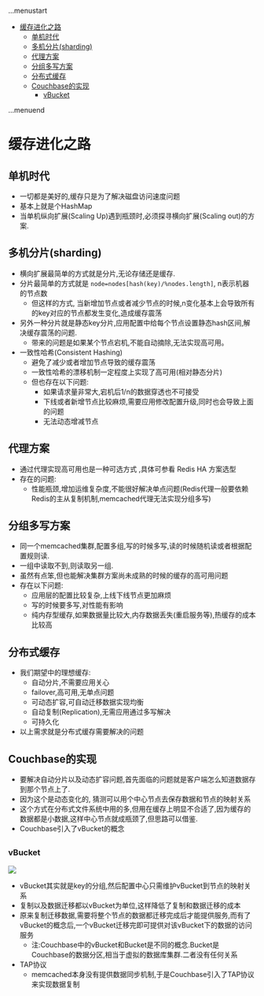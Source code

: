 ...menustart

 - [缓存进化之路](#dd99991793bc97b139eb761cda7decef)
     - [单机时代](#ce92167adfc1761d98ad9bfaa76e5d2c)
     - [多机分片(sharding)](#2dbb8fd1f965f9a201a44386a5720311)
     - [代理方案](#919b612698ed63acc1a4deaf6c12f026)
     - [分组多写方案](#d9db3ea95b296a3b197864f46634a071)
     - [分布式缓存](#8942654439694409860e460c8d4e5a79)
     - [Couchbase的实现](#9bb1db046a3075981b4d40b0ba44ee42)
         - [vBucket](#ac28335cd43ee4c05fbdca3df08dd089)

...menuend


<h2 id="dd99991793bc97b139eb761cda7decef"></h2>

# 缓存进化之路

<h2 id="ce92167adfc1761d98ad9bfaa76e5d2c"></h2>

## 单机时代

 - 一切都是美好的,缓存只是为了解决磁盘访问速度问题
 - 基本上就是个HashMap
 - 当单机纵向扩展(Scaling Up)遇到瓶颈时,必须探寻横向扩展(Scaling out)的方案.

<h2 id="2dbb8fd1f965f9a201a44386a5720311"></h2>

## 多机分片(sharding)

 - 横向扩展最简单的方式就是分片,无论存储还是缓存.
 - 分片最简单的方式就是 `node=nodes[hash(key)/%nodes.length]`, n表示机器的节点数
    - 但这样的方式, 当新增加节点或者减少节点的时候,n变化基本上会导致所有的key对应的节点都发生变化,造成缓存震荡
 - 另外一种分片就是静态key分片,应用配置中给每个节点设置静态hash区间,解决缓存震荡的问题.
    - 带来的问题是如果某个节点宕机,不能自动摘除,无法实现高可用。
 - 一致性哈希(Consistent Hashing) 
    - 避免了减少或者增加节点导致的缓存震荡
    - 一致性哈希的漂移机制一定程度上实现了高可用(相对静态分片) 
    - 但也存在以下问题: 
        - 如果请求量非常大,宕机后1/n的数据穿透也不可接受
        - 下线或者新增节点比较麻烦,需要应用修改配置升级,同时也会导致上面的问题
        - 无法动态增减节点

<h2 id="919b612698ed63acc1a4deaf6c12f026"></h2>

## 代理方案

 - 通过代理实现高可用也是一种可选方式 ,具体可参看 Redis HA 方案选型 
 - 存在的问题:
    - 性能瓶颈,增加运维复杂度,不能很好解决单点问题(Redis代理一般要依赖Redis的主从复制机制,memcached代理无法实现分组多写)

<h2 id="d9db3ea95b296a3b197864f46634a071"></h2>

## 分组多写方案

 - 同一个memcached集群,配置多组,写的时候多写,读的时候随机读或者根据配置规则读.
 - 一组中读取不到,则读取另一组.
 - 虽然有点笨,但也能解决集群方案尚未成熟的时候的缓存的高可用问题
 - 存在以下问题:
    - 应用层的配置比较复杂,上线下线节点更加麻烦
    - 写的时候要多写,对性能有影响
    - 纯内存型缓存,如果数据量比较大,内存数据丢失(重启服务等),热缓存的成本比较高

<h2 id="8942654439694409860e460c8d4e5a79"></h2>

## 分布式缓存
 
 - 我们期望中的理想缓存:
    - 自动分片,不需要应用关心 
    - failover,高可用,无单点问题 
    - 可动态扩容,可自动迁移数据实现均衡 
    - 自动复制(Replication),无需应用通过多写解决
    - 可持久化
 - 以上需求就是分布式缓存需要解决的问题

<h2 id="9bb1db046a3075981b4d40b0ba44ee42"></h2>

## Couchbase的实现

 - 要解决自动分片以及动态扩容问题,首先面临的问题就是客户端怎么知道数据存到那个节点上了.
 - 因为这个是动态变化的,  猜测可以用个中心节点去保存数据和节点的映射关系
 - 这个方式在分布式文件系统中用的多,但用在缓存上明显不合适了,因为缓存的数据都是小数据,这样中心节点就成瓶颈了,但思路可以借鉴.
 - Couchbase引入了vBucket的概念

<h2 id="ac28335cd43ee4c05fbdca3df08dd089"></h2>

### vBucket

![](https://raw.githubusercontent.com/mebusy/notes/master/imgs/memcache_evolve_vbucket.png)

 - vBucket其实就是key的分组,然后配置中心只需维护vBucket到节点的映射关系
 - 复制以及数据迁移都以vBucket为单位,这样降低了复制和数据迁移的成本
 - 原来复制迁移数据,需要将整个节点的数据都迁移完成后才能提供服务,而有了vBucket的概念后,一个vBucket迁移完即可提供对该vBucket下的数据的访问服务 
    - 注:Couchbase中的vBucket和Bucket是不同的概念.Bucket是Couchbase的数据分区,相当于虚拟的数据库集群.二者没有任何关系
 - TAP协议
    - memcached本身没有提供数据同步机制,于是Couchbase引入了TAP协议来实现数据复制







